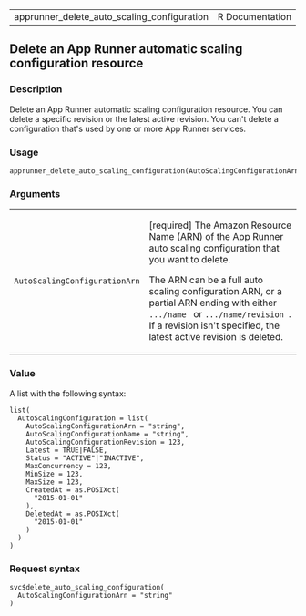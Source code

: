 <table style="width: 100%;">
<tbody>
<tr class="odd">
<td>apprunner_delete_auto_scaling_configuration</td>
<td style="text-align: right;">R Documentation</td>
</tr>
</tbody>
</table>

## Delete an App Runner automatic scaling configuration resource

### Description

Delete an App Runner automatic scaling configuration resource. You can
delete a specific revision or the latest active revision. You can't
delete a configuration that's used by one or more App Runner services.

### Usage

    apprunner_delete_auto_scaling_configuration(AutoScalingConfigurationArn)

### Arguments

<table>
<colgroup>
<col style="width: 35%" />
<col style="width: 65%" />
</colgroup>
<tbody>
<tr class="odd">
<td><code
id="apprunner_delete_auto_scaling_configuration_:_AutoScalingConfigurationArn">AutoScalingConfigurationArn</code></td>
<td><p>[required] The Amazon Resource Name (ARN) of the App Runner auto
scaling configuration that you want to delete.</p>
<p>The ARN can be a full auto scaling configuration ARN, or a partial
ARN ending with either <code>.../name </code> or
<code>.../name/revision </code>. If a revision isn't specified, the
latest active revision is deleted.</p></td>
</tr>
</tbody>
</table>

### Value

A list with the following syntax:

    list(
      AutoScalingConfiguration = list(
        AutoScalingConfigurationArn = "string",
        AutoScalingConfigurationName = "string",
        AutoScalingConfigurationRevision = 123,
        Latest = TRUE|FALSE,
        Status = "ACTIVE"|"INACTIVE",
        MaxConcurrency = 123,
        MinSize = 123,
        MaxSize = 123,
        CreatedAt = as.POSIXct(
          "2015-01-01"
        ),
        DeletedAt = as.POSIXct(
          "2015-01-01"
        )
      )
    )

### Request syntax

    svc$delete_auto_scaling_configuration(
      AutoScalingConfigurationArn = "string"
    )
